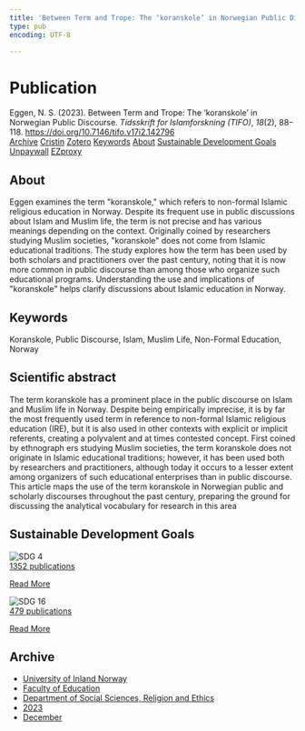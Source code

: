 ```yaml
---
title: 'Between Term and Trope: The ‘koranskole’ in Norwegian Public Discourse'
type: pub
encoding: UTF-8

---
```

<h1>Publication</h1>
<article id="csl-bib-container-SAHKGDLP" class="csl-bib-container">
  <div class="csl-bib-body"> <div class="csl-entry">Eggen, N. S. (2023). Between Term and Trope: The ‘koranskole’ in Norwegian Public Discourse. <i>Tidsskrift for Islamforskning (TIFO)</i>, <i>18</i>(2), 88–118. <a href="https://doi.org/10.7146/tifo.v17i2.142796">https://doi.org/10.7146/tifo.v17i2.142796</a></div> </div>
  <div class="csl-bib-buttons">
    <a href="#taxonomy-article-SAHKGDLP" alt="archive" class="csl-bib-button">Archive</a>
    <a href="https://app.cristin.no/results/show.jsf?id=2217930" alt="Cristin" class="csl-bib-button">Cristin</a>
    <a href="http://zotero.org/groups/5881554/items/SAHKGDLP" alt="Zotero" class="csl-bib-button">Zotero</a>
    <a href="#keywords-article-SAHKGDLP" alt="keywords" class="csl-bib-button">Keywords</a>
    <a href="#about-article-SAHKGDLP" alt="about_pub" class="csl-bib-button">About</a>
    <a href="#sdg-article-SAHKGDLP" alt="sdg" class="csl-bib-button">Sustainable Development Goals</a>
    <a href="https://tifoislam.dk/article/download/142796/186495" alt="Unpaywall" class="csl-bib-button">Unpaywall</a>
    <a href="https://tifoislam.dk/article/download/142796/186495" alt="EZproxy" class="csl-bib-button">EZproxy</a>
  </div>
  <div id="csl-bib-meta-container-SAHKGDLP"></div>
</article>
<div id="csl-bib-meta-SAHKGDLP" class="csl-bib-meta">
  <article id="about-article-SAHKGDLP" class="about_pub-article">
    <h1>About</h1>
    Eggen examines the term "koranskole," which refers to non-formal Islamic religious education in Norway. Despite its frequent use in public discussions about Islam and Muslim life, the term is not precise and has various meanings depending on the context. Originally coined by researchers studying Muslim societies, "koranskole" does not come from Islamic educational traditions. The study explores how the term has been used by both scholars and practitioners over the past century, noting that it is now more common in public discourse than among those who organize such educational programs. Understanding the use and implications of "koranskole" helps clarify discussions about Islamic education in Norway.
  </article>
  <article id="keywords-article-SAHKGDLP" class="keywords-article">
    <h1>Keywords</h1>
    Koranskole, Public Discourse, Islam, Muslim Life, Non-Formal Education, Norway
  </article>
  <article id="abstract-article-SAHKGDLP" class="abstract-article">
    <h1>Scientific abstract</h1>
    The term koranskole has a prominent place in the public discourse on Islam and Muslim life in Norway. Despite being empirically imprecise, it is by far the most frequently used term in reference to non-formal Islamic religious education (IRE), but it is also used in other contexts with explicit or implicit referents, creating a  polyvalent  and  at  times  contested  concept.  First  coined  by  ethnograph  ers  studying  Muslim  societies,  the  term  koranskole  does  not  originate  in  Islamic  educational  traditions;  however,  it  has  been  used  both  by  researchers  and  practitioners, although today it occurs to a lesser extent among organizers of such educational enterprises than in public discourse. This article maps the use of the term koranskole in Norwegian public and scholarly discourses throughout the past century, preparing the ground for discussing the analytical vocabulary for research in this area
  </article>
  <article id="sdg-article-SAHKGDLP" class="sdg-article">
    <h1>Sustainable Development Goals</h1>
    <div class="sdg-container"><div id="sdg4" class="sdg">
        <img src="{{< params subfolder >}}images/sdg/sdg04_en.png" class="image" alt="SDG 4">
        <div class="sdg-overlay">
          <a href="/en/archive/?key=?sdg=4#archive" class="sdg-publication-count"><span>1352</span> publications</a>
          <p><a href="https://sdgs.un.org/goals/goal4" class="sdg-read-more">Read More</a></p>
        </div>
      </div> <div id="sdg16" class="sdg">
        <img src="{{< params subfolder >}}images/sdg/sdg16_en.png" class="image" alt="SDG 16">
        <div class="sdg-overlay">
          <a href="/en/archive/?key=?sdg=16#archive" class="sdg-publication-count"><span>479</span> publications</a>
          <p><a href="https://sdgs.un.org/goals/goal16" class="sdg-read-more">Read More</a></p>
        </div>
      </div></div>
  </article>
  <article id="taxonomy-article-SAHKGDLP" class="taxonomy-article">
    <h1>Archive</h1>
    <ul>
      <li>
        <a href="/en/archive/?key=3DCRN523">University of Inland Norway</a>
      </li>
      <li>
        <a href="/en/archive/?key=WYNZA47F">Faculty of Education</a>
      </li>
      <li>
        <a href="/en/archive/?key=XY7UYWKQ">Department of Social Sciences, Religion and Ethics</a>
      </li>
      <li>
        <a href="/en/archive/?key=A558FPGR">2023</a>
      </li>
      <li>
        <a href="/en/archive/?key=H9Y4VMGV">December</a>
      </li>
    </ul>
  </article>
</div>
